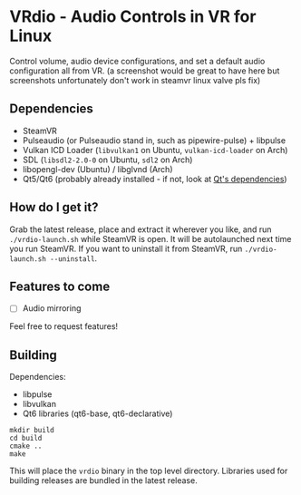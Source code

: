 # VRdio - Audio Controls in VR for Linux
Control volume, audio device configurations, and set a default audio configuration all from VR.
(a screenshot would be great to have here but screenshots unfortunately don't work in steamvr linux valve pls fix)

## Dependencies
- SteamVR
- Pulseaudio (or Pulseaudio stand in, such as pipewire-pulse) + libpulse
- Vulkan ICD Loader (`libvulkan1` on Ubuntu, `vulkan-icd-loader` on Arch)
- SDL (`libsdl2-2.0-0` on Ubuntu, `sdl2` on Arch)
- libopengl-dev (Ubuntu) / libglvnd (Arch)
- Qt5/Qt6 (probably already installed - if not, look at [Qt's dependencies](https://doc.qt.io/qt-5/linux-requirements.html))

## How do I get it?
Grab the latest release, place and extract it wherever you like, and run `./vrdio-launch.sh` while SteamVR is open. It will be autolaunched next time you run SteamVR.
If you want to uninstall it from SteamVR, run `./vrdio-launch.sh --uninstall`.

## Features to come
- [ ] Audio mirroring

Feel free to request features!

## Building
Dependencies:
- libpulse
- libvulkan
- Qt6 libraries (qt6-base, qt6-declarative)
```
mkdir build
cd build
cmake ..
make
```
This will place the `vrdio` binary in the top level directory. Libraries used for building releases are bundled in the latest release.

